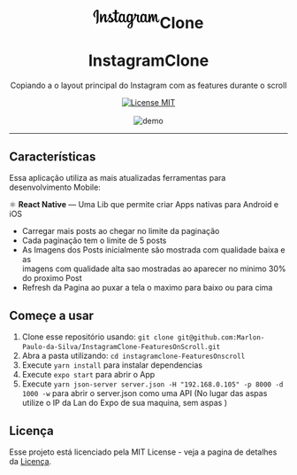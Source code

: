 <h1 align="center">
<br>
  <img src="https://github.com/Marlon-Paulo-da-Silva/InstagramClone-FeaturesOnScroll/blob/master/assets/instagram@3x.png" alt="InstagramClone" width="120">Clone
<br>
<br>
InstagramClone
</h1>

<p align="center">Copiando a o layout principal do Instagram com as features durante o scroll</p>

<p align="center">
  <a href="https://opensource.org/licenses/MIT">
    <img src="https://img.shields.io/badge/License-MIT-blue.svg" alt="License MIT">
  </a>
</p>

<div align="center">
  <img align="center" src="https://github.com/Marlon-Paulo-da-Silva/InstagramClone-FeaturesOnScroll/blob/master/instagramClone.gif" alt="demo" height="425">

</div>

<hr />

## Características

Essa aplicação utiliza as mais atualizadas ferramentas para desenvolvimento Mobile:

⚛️ **React Native** — Uma Lib que permite criar Apps nativas para Android e iOS

- Carregar mais posts ao chegar no limite da paginação
- Cada paginação tem o limite de 5 posts
- As Imagens dos Posts inicialmente são mostrada com qualidade baixa e as<br /> imagens com qualidade alta sao mostradas ao aparecer no minimo 30% do proximo Post
- Refresh da Pagina ao puxar a tela o maximo para baixo ou para cima

## Começe a usar

1. Clone esse repositório usando: `git clone git@github.com:Marlon-Paulo-da-Silva/InstagramClone-FeaturesOnScroll.git`
2. Abra a pasta utilizando: `cd instagramclone-FeaturesOnscroll`<br />
3. Execute `yarn install` para instalar dependencias<br />
4. Execute `expo start` para abrir o App
5. Execute `yarn json-server server.json -H "192.168.0.105" -p 8000 -d 1000 -w` para abrir o server.json como uma API (No lugar das aspas utilize o IP da Lan do Expo de sua maquina, sem aspas )

## Licença

Esse projeto está licenciado pela MIT License - veja a pagina de detalhes da [Licença](https://opensource.org/licenses/MIT).
